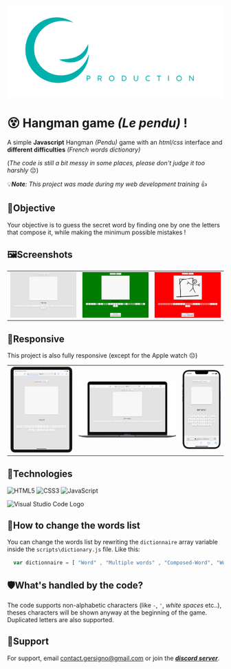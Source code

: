 
![GWP Logo Large](https://raw.githubusercontent.com/Gersigno/gersigno.github.io/main/resources/gwp_logo_alpha.PNG)

# 😵 Hangman game *(Le pendu)* !
A simple **Javascript** Hangman *(Pendu)* game with an *html/css* interface and **different difficulties** *(French words dictionary)*

(*The code is still a bit messy in some places, please don't judge it too harshly* 😔)

💡***Note**: This project was made during my web development training* 👍

## 🥇Objective
Your objective is to guess the secret word by finding one by one the letters that compose it, while making the minimum possible mistakes !

## 🖼Screenshots
<table>
  <tr>
    <td><img src="https://raw.githubusercontent.com/Gersigno/Hangman-Javascript/main/resources/previews/preview.png"></td>
    <td><img src="https://raw.githubusercontent.com/Gersigno/Hangman-Javascript/main/resources/previews/win_preview.png"></td>
    <td><img src="https://raw.githubusercontent.com/Gersigno/Hangman-Javascript/main/resources/previews/lose%20preview.png"></td>
  </tr>
</table>

## 📱Responsive
This project is also fully responsive (except for the Apple watch 😔)
<table>
  <tr>
        <td><img src="https://raw.githubusercontent.com/Gersigno/Hangman-Javascript/main/resources/previews/pendu_tablet.png"></td>
    <td><img src="https://raw.githubusercontent.com/Gersigno/Hangman-Javascript/main/resources/previews/pendu_macbook.png"></td>
    <td><img src="https://raw.githubusercontent.com/Gersigno/Hangman-Javascript/main/resources/previews/pendu_mobile.png"></td>
  </tr>
</table>

## 🧰Technologies
![HTML5](https://img.shields.io/badge/html5-%23E34F26.svg?style=flat&logo=html5&logoColor=white) 
![CSS3](https://img.shields.io/badge/css3-%231572B6.svg?style=flat&logo=css3&logoColor=white) 
![JavaScript](https://img.shields.io/badge/javascript-%23323330.svg?style=flat&logo=javascript&logoColor=white)

![Visual Studio Code Logo](https://img.shields.io/badge/Visual%20Code-1.85-007ACC?logo=visualstudiocode) 

## 📜How to change the words list
You can change the words list by rewriting the `dictionnaire` array variable inside the `scripts\dictionary.js` file.
Like this:
```js
  var dictionnaire = [ "Word" , "Multiple words" , "Composed-Word", "Wow' BG Gersigno" ...];
```

## 🛡️What's handled by the code?
The code supports non-alphabetic characters (like `-`, `'`, *white spaces* etc..), theses characters will be shown anyway at the beginning of the game.
Duplicated letters are also supported.

## 🧐Support

For support, email contact.gersigno@gmail.com or join the ***[discord server](https://discord.gg/kr3mwwg8jR)***.
